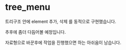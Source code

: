 # tree_menu

트리구조 안에 element 추가, 삭제 를 동적으로 구현했습니다.

추후에 좀더 다듬어볼 예정입니다.

자료형으로 바꾼후에 작업을 진행했으면 하는 아쉬움이 남습니다.
